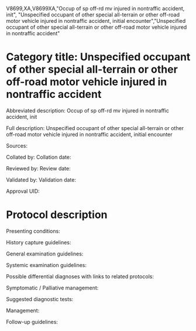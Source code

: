 V8699,XA,V8699XA,"Occup of sp off-rd mv injured in nontraffic accident, init", "Unspecified occupant of other special all-terrain or other off-road motor vehicle injured in nontraffic accident, initial encounter","Unspecified occupant of other special all-terrain or other off-road motor vehicle injured in nontraffic accident"
# Category title: Unspecified occupant of other special all-terrain or other off-road motor vehicle injured in nontraffic accident

Abbreviated description: Occup of sp off-rd mv injured in nontraffic accident, init

Full description: Unspecified occupant of other special all-terrain or other off-road motor vehicle injured in nontraffic accident, initial encounter

Sources:

Collated by:
Collation date:

Reviewed by:
Review date:

Validated by:
Validation date:

Approval UID:

# Protocol description

Presenting conditions:

History capture guidelines:

General examination guidelines:

Systemic examination guidelines:

Possible differential diagnoses with links to related protocols:

Symptomatic / Palliative management:

Suggested diagnostic tests:

Management:

Follow-up guidelines:
